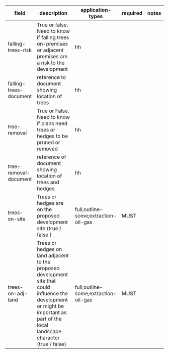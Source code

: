 | field | description | application-types | required | notes |
| --- | --- | --- | --- | --- |
| falling-trees-risk | True or false. Need to know if falling trees on-premises or adjacent premises are a risk to the development | hh | | |
| falling-trees-document | reference to document showing location of trees | hh | | |
| tree-removal | True or False. Need to know if plans need trees or hedges to be pruned or removed | hh | | |
| tree-removal-document | reference of document showing location of trees and hedges | hh | | |
| trees-on-site | Trees or hedges are on the proposed development site (true / false ) | full;outline-some;extraction-oil-gas | MUST | |
| trees-on-adj-land | Trees or hedges on land adjacent to the proposed development site that could influence the development or might be important as part of the local landscape character (true / false) | full;outline-some;extraction-oil-gas | MUST | |
